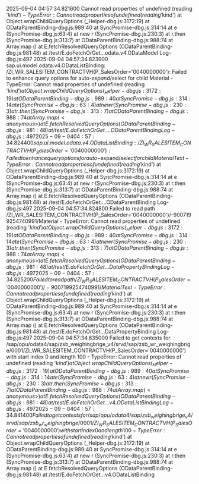 2025-09-04 04:57:34.821600 Cannot read properties of undefined (reading '$kind') - TypeError: Cannot read properties of undefined (reading '$kind')
    at Object.wrapChildQueryOptions (_Helper-dbg.js:3172:19)
    at ODataParentBinding-dbg.js:989:40
    at SyncPromise-dbg.js:314:14
    at e (SyncPromise-dbg.js:63:4)
    at new r (SyncPromise-dbg.js:230:3)
    at r.then (SyncPromise-dbg.js:313:7)
    at ODataParentBinding-dbg.js:988:74
    at Array.map (<anonymous>)
    at E.fetchResolvedQueryOptions (ODataParentBinding-dbg.js:981:48)
    at /test/E.doFetchOrGet…odata.v4.ODataModel
Log-dbg.js:497 2025-09-04 04:57:34.823900 sap.ui.model.odata.v4.ODataListBinding: /ZI_WR_SALESITEM_CONTRACTVH(P_SalesOrder='0040000000'): Failed to enhance query options for auto-$expand/$select for child Material - TypeError: Cannot read properties of undefined (reading '$kind')
    at Object.wrapChildQueryOptions (_Helper-dbg.js:3172:19)
    at ODataParentBinding-dbg.js:989:40
    at SyncPromise-dbg.js:314:14
    at e (SyncPromise-dbg.js:63:4)
    at new r (SyncPromise-dbg.js:230:3)
    at r.then (SyncPromise-dbg.js:313:7)
    at ODataParentBinding-dbg.js:988:74
    at Array.map (<anonymous>)
    at E.fetchResolvedQueryOptions (ODataParentBinding-dbg.js:981:48)
    at /test/E.doFetchOrGet….ODataParentBinding
Log-dbg.js:497 2025-09-04 04:57:34.824400 sap.ui.model.odata.v4.ODataListBinding: /ZI_WR_SALESITEM_CONTRACTVH(P_SalesOrder='0040000000'): Failed to enhance query options for auto-$expand/$select for child MaterialText - TypeError: Cannot read properties of undefined (reading '$kind')
    at Object.wrapChildQueryOptions (_Helper-dbg.js:3172:19)
    at ODataParentBinding-dbg.js:989:40
    at SyncPromise-dbg.js:314:14
    at e (SyncPromise-dbg.js:63:4)
    at new r (SyncPromise-dbg.js:230:3)
    at r.then (SyncPromise-dbg.js:313:7)
    at ODataParentBinding-dbg.js:988:74
    at Array.map (<anonymous>)
    at E.fetchResolvedQueryOptions (ODataParentBinding-dbg.js:981:48)
    at /test/E.doFetchOrGet….ODataParentBinding
Log-dbg.js:497 2025-09-04 04:57:34.824800 Failed to read path /ZI_WR_SALESITEM_CONTRACTVH(P_SalesOrder='0040000000')/-9007199254740991/Material - TypeError: Cannot read properties of undefined (reading '$kind')
    at Object.wrapChildQueryOptions (_Helper-dbg.js:3172:19)
    at ODataParentBinding-dbg.js:989:40
    at SyncPromise-dbg.js:314:14
    at e (SyncPromise-dbg.js:63:4)
    at new r (SyncPromise-dbg.js:230:3)
    at r.then (SyncPromise-dbg.js:313:7)
    at ODataParentBinding-dbg.js:988:74
    at Array.map (<anonymous>)
    at E.fetchResolvedQueryOptions (ODataParentBinding-dbg.js:981:48)
    at /test/E.doFetchOrGet…DataPropertyBinding
Log-dbg.js:497 2025-09-04 04:57:34.825200 Failed to read path /ZI_WR_SALESITEM_CONTRACTVH(P_SalesOrder='0040000000')/-9007199254740991/MaterialText - TypeError: Cannot read properties of undefined (reading '$kind')
    at Object.wrapChildQueryOptions (_Helper-dbg.js:3172:19)
    at ODataParentBinding-dbg.js:989:40
    at SyncPromise-dbg.js:314:14
    at e (SyncPromise-dbg.js:63:4)
    at new r (SyncPromise-dbg.js:230:3)
    at r.then (SyncPromise-dbg.js:313:7)
    at ODataParentBinding-dbg.js:988:74
    at Array.map (<anonymous>)
    at E.fetchResolvedQueryOptions (ODataParentBinding-dbg.js:981:48)
    at /test/E.doFetchOrGet…DataPropertyBinding
Log-dbg.js:497 2025-09-04 04:57:34.835000 Failed to get contexts for /sap/opu/odata4/sap/zsb_weighingbrige_v4/srvd/sap/zsb_wr_weighingbrige/0001/ZI_WR_SALESITEM_CONTRACTVH(P_SalesOrder='0040000000') with start index 0 and length 100 - TypeError: Cannot read properties of undefined (reading '$kind')
    at Object.wrapChildQueryOptions (_Helper-dbg.js:3172:19)
    at ODataParentBinding-dbg.js:989:40
    at SyncPromise-dbg.js:314:14
    at e (SyncPromise-dbg.js:63:4)
    at new r (SyncPromise-dbg.js:230:3)
    at r.then (SyncPromise-dbg.js:313:7)
    at ODataParentBinding-dbg.js:988:74
    at Array.map (<anonymous>)
    at E.fetchResolvedQueryOptions (ODataParentBinding-dbg.js:981:48)
    at /test/E.doFetchOrGet…v4.ODataListBinding
Log-dbg.js:497 2025-09-04 04:57:34.841400 Failed to get contexts for /sap/opu/odata4/sap/zsb_weighingbrige_v4/srvd/sap/zsb_wr_weighingbrige/0001/ZI_WR_SALESITEM_CONTRACTVH(P_SalesOrder='0040000000') with start index 0 and length 100 - TypeError: Cannot read properties of undefined (reading '$kind')
    at Object.wrapChildQueryOptions (_Helper-dbg.js:3172:19)
    at ODataParentBinding-dbg.js:989:40
    at SyncPromise-dbg.js:314:14
    at e (SyncPromise-dbg.js:63:4)
    at new r (SyncPromise-dbg.js:230:3)
    at r.then (SyncPromise-dbg.js:313:7)
    at ODataParentBinding-dbg.js:988:74
    at Array.map (<anonymous>)
    at E.fetchResolvedQueryOptions (ODataParentBinding-dbg.js:981:48)
    at /test/E.doFetchOrGet…v4.ODataListBinding

﻿

